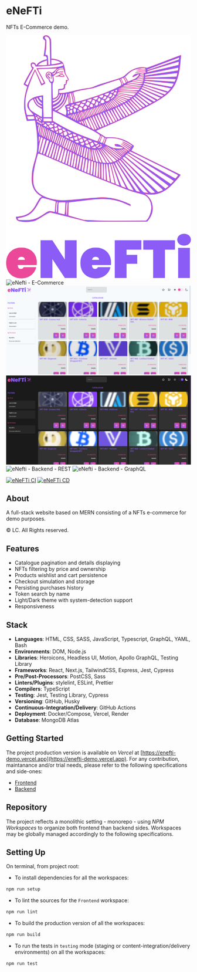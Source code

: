 # eNeFTi

NFTs E-Commerce demo.

![eNefti](./docs/logo.svg "eNefti")
![eNefti - E-Commerce](./docs/preview.gif "eNefti - E-Commerce")
![eNefti - E-Commerce - Light](./docs/preview.png "eNefti - E-Commerce - Light")
![eNefti - E-Commerce - Dark](./frontend/docs/preview.png "eNefti - E-Commerce - Dark")
![eNefti - Backend - REST](./docs/docs.png 'eNefti - Backend - REST')
![eNefti - Backend - GraphQL](./docs/docs-1.png 'eNefti - Backend - GraphQL')

[![eNeFTi CI](https://github.com/lc-2025/enefti/actions/workflows/ci.yml/badge.svg)](https://github.com/lc-2025/enefti/actions/workflows/ci.yml) [![eNeFTi CD](https://github.com/lc-2025/enefti/actions/workflows/cd.yml/badge.svg)](https://github.com/lc-2025/enefti/actions/workflows/cd.yml)

## About

A full-stack website based on MERN consisting of a NFTs e-commerce for demo purposes.

© LC. All Rights reserved.

## Features

- Catalogue pagination and details displaying
- NFTs filtering by price and ownership
- Products wishlist and cart persistence
- Checkout simulation and storage
- Persisting purchases history
- Token search by name
- Light/Dark theme with system-detection support
- Responsiveness

## Stack

- **Languages**: HTML, CSS, SASS, JavaScript, Typescript, GraphQL, YAML, Bash
- **Environments**: DOM, Node.js
- **Libraries**: Heroicons, Headless UI, Motion, Apollo GraphQL, Testing Library
- **Frameworks**: React, Next.js, TailwindCSS, Express, Jest, Cypress
- **Pre/Post-Processors**: PostCSS, Sass
- **Linters/Plugins**: stylelint, ESLint, Prettier
- **Compilers**: TypeScript
- **Testing**: Jest, Testing Library, Cypress
- **Versioning**: GitHub, Husky
- **Continuous-Integration/Delivery**: GitHub Actions
- **Deployment**: Docker/Compose, Vercel, Render
- **Database**: MongoDB Atlas

## Getting Started

The project production version is available on _Vercel_ at [https://enefti-demo.vercel.app](https://enefti-demo.vercel.app).
For any contribution, maintanance and/or trial needs, please refer to the following specifications and side-ones:

- [Frontend](./frontend/README.md)
- [Backend](./backend/README.md)

## Repository

The project reflects a monolithic setting - monorepo - using _NPM Workspaces_ to organize both frontend than backend sides.
Workspaces may be globally managed accordingly to the following specifications.

## Setting Up

On terminal, from project root:

- To install dependencies for all the workspaces:

```bash
npm run setup
```

- To lint the sources for the `Frontend` workspace:

```bash
npm run lint
```

- To build the production version of all the workspaces:

```bash
npm run build
```

- To run the tests in `testing` mode (staging or content-integration/delivery environments) on all the workspaces:

```bash
npm run test
```
